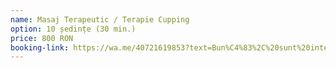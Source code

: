 ```yaml
---
name: Masaj Terapeutic / Terapie Cupping
option: 10 ședințe (30 min.)
price: 800 RON
booking-link: https://wa.me/40721619853?text=Bun%C4%83%2C%20sunt%20interesat%C4%83%20de%20medical%20procedura%20%22Masaj%20Terapeutic%20%2F%20Terapie%20Cupping%2010%20%C8%99edin%C8%9Be%20%2830%20min.%29%20800%20RON%22 
---
```

